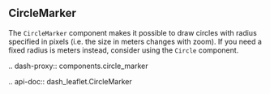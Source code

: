 ## CircleMarker

The `CircleMarker` component makes it possible to draw circles with radius specified in pixels (i.e. the size in meters changes with zoom). If you need a fixed radius is meters instead, consider using the `Circle` component.

.. dash-proxy:: components.circle_marker

.. api-doc:: dash_leaflet.CircleMarker
